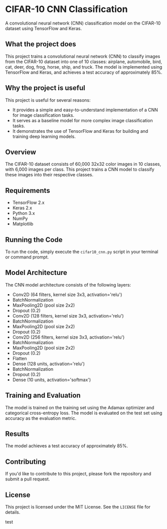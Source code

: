 # CIFAR-10 CNN Classification
A convolutional neural network (CNN) classification model on the CIFAR-10 dataset using TensorFlow and Keras.


## What the project does
This project trains a convolutional neural network (CNN) to classify images from the CIFAR-10 dataset into one of 10 classes: airplane, automobile, bird, cat, deer, dog, frog, horse, ship, and truck. The model is implemented using TensorFlow and Keras, and achieves a test accuracy of approximately 85%.

## Why the project is useful
This project is useful for several reasons:

* It provides a simple and easy-to-understand implementation of a CNN for image classification tasks.
* It serves as a baseline model for more complex image classification tasks.
* It demonstrates the use of TensorFlow and Keras for building and training deep learning models.


## Overview
The CIFAR-10 dataset consists of 60,000 32x32 color images in 10 classes, with 6,000 images per class. This project trains a CNN model to classify these images into their respective classes.

## Requirements
* TensorFlow 2.x
* Keras 2.x
* Python 3.x
* NumPy
* Matplotlib

## Running the Code
To run the code, simply execute the `cifar10_cnn.py` script in your terminal or command prompt.

## Model Architecture
The CNN model architecture consists of the following layers:

* Conv2D (64 filters, kernel size 3x3, activation='relu')
* BatchNormalization
* MaxPooling2D (pool size 2x2)
* Dropout (0.2)
* Conv2D (128 filters, kernel size 3x3, activation='relu')
* BatchNormalization
* MaxPooling2D (pool size 2x2)
* Dropout (0.2)
* Conv2D (256 filters, kernel size 3x3, activation='relu')
* BatchNormalization
* MaxPooling2D (pool size 2x2)
* Dropout (0.2)
* Flatten
* Dense (128 units, activation='relu')
* BatchNormalization
* Dropout (0.2)
* Dense (10 units, activation='softmax')

## Training and Evaluation
The model is trained on the training set using the Adamax optimizer and categorical cross-entropy loss. The model is evaluated on the test set using accuracy as the evaluation metric.

## Results
The model achieves a test accuracy of approximately 85%.

## Contributing
If you'd like to contribute to this project, please fork the repository and submit a pull request.

## License
This project is licensed under the MIT License. See the `LICENSE` file for details.

test

